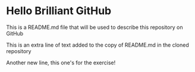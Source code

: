 # Hello Brilliant GitHub

This is a README.md file that will be used to describe this
repository on GitHub

This is an extra line of text added to the copy of README.md in the cloned repository

Another new line, this one's for the exercise!
